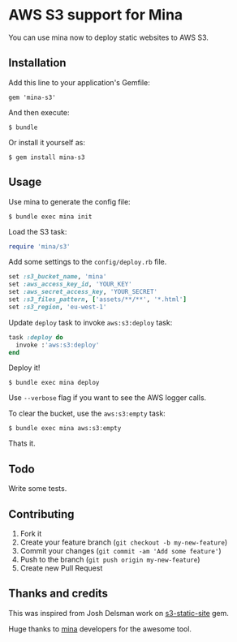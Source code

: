 # AWS S3 support for Mina

You can use mina now to deploy static websites to AWS S3.

## Installation

Add this line to your application's Gemfile:

    gem 'mina-s3'

And then execute:

    $ bundle

Or install it yourself as:

    $ gem install mina-s3

## Usage

Use mina to generate the config file:

    $ bundle exec mina init

Load the S3 task:

```ruby
require 'mina/s3'
```

Add some settings to the `config/deploy.rb` file.

```ruby
set :s3_bucket_name, 'mina'
set :aws_access_key_id, 'YOUR_KEY'
set :aws_secret_access_key, 'YOUR_SECRET'
set :s3_files_pattern, ['assets/**/**', '*.html']
set :s3_region, 'eu-west-1'
```

Update `deploy` task to invoke `aws:s3:deploy` task:

```ruby
task :deploy do
  invoke :'aws:s3:deploy'
end
```

Deploy it!

    $ bundle exec mina deploy

Use `--verbose` flag if you want to see the AWS logger calls.

To clear the bucket, use the `aws:s3:empty` task:

    $ bundle exec mina aws:s3:empty

Thats it.

## Todo

Write some tests.

## Contributing

1. Fork it
2. Create your feature branch (`git checkout -b my-new-feature`)
3. Commit your changes (`git commit -am 'Add some feature'`)
4. Push to the branch (`git push origin my-new-feature`)
5. Create new Pull Request

## Thanks and credits

This was inspired from Josh Delsman work on [s3-static-site](https://github.com/voxxit/s3-static-site) gem.

Huge thanks to [mina](https://github.com/nadarei/mina) developers for the awesome tool.
